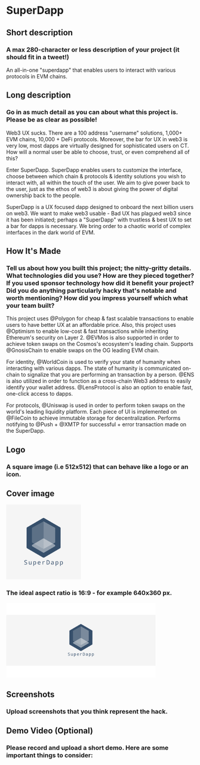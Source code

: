 # SuperDapp

## Short description

### A max 280-character or less description of your project (it should fit in a tweet!)

An all-in-one "superdapp" that enables users to interact with various protocols in EVM chains.

## Long description

### Go in as much detail as you can about what this project is. Please be as clear as possible!

Web3 UX sucks. There are a 100 address "username" solutions, 1,000+ EVM chains, 10,000 + DeFi protocols. Moreover, the bar for UX in web3 is very low, most dapps are virtually designed for sophisticated users on CT. How will a normal user be able to choose, trust, or even comprehend all of this?

Enter SuperDapp. SuperDapp enables users to customize the interface, choose between which chain & protocols & identity solutions you wish to interact with, all within the touch of the user. We aim to give power back to the user, just as the ethos of web3 is about giving the power of digital ownership back to the people.

SuperDapp is a UX focused dapp designed to onboard the next billion users on web3. We want to make web3 usable - Bad UX has plagued web3 since it has been initiated; perhaps a "SuperDapp" with trustless & best UX to set a bar for dapps is necessary. We bring order to a chaotic world of complex interfaces in the dark world of EVM.

## How It's Made

### Tell us about how you built this project; the nitty-gritty details. What technologies did you use? How are they pieced together? If you used sponsor technology how did it benefit your project? Did you do anything particularly hacky that's notable and worth mentioning? How did you impress yourself which what your team built?

This project uses @Polygon for cheap & fast scalable transactions to enable users to have better UX at an affordable price. Also, this project uses @Optimism to enable low-cost & fast transactions while inheriting Ethereum's security on Layer 2. @EVMos is also supported in order to achieve token swaps on the Cosmos's ecosystem's leading chain. Supports @GnosisChain to enable swaps on the OG leading EVM chain.

For identity, @WorldCoin is used to verify your state of humanity when interacting with various dapps. The state of humanity is communicated on-chain to signalize that you are performing an transaction by a person. @ENS is also utilized in order to function as a cross-chain Web3 address to easily identify your wallet address. @LensProtocol is also an option to enable fast, one-click access to dapps.

For protocols, @Uniswap is used in order to perform token swaps on the world's leading liquidity platform. Each piece of UI is implemented on @FileCoin to achieve immutable storage for decentralization. Performs notifying to @Push + @XMTP for successful + error transaction made on the SuperDapp.

## Logo

### A square image (i.e 512x512) that can behave like a logo or an icon.

## Cover image

<img src="./public/logo.png" height="200">

### The ideal aspect ratio is 16:9 - for example 640x360 px.

<img src="./public/banner.png" height="200">

## Screenshots

### Upload screenshots that you think represent the hack.

## Demo Video (Optional)

### Please record and upload a short demo. Here are some important things to consider:
